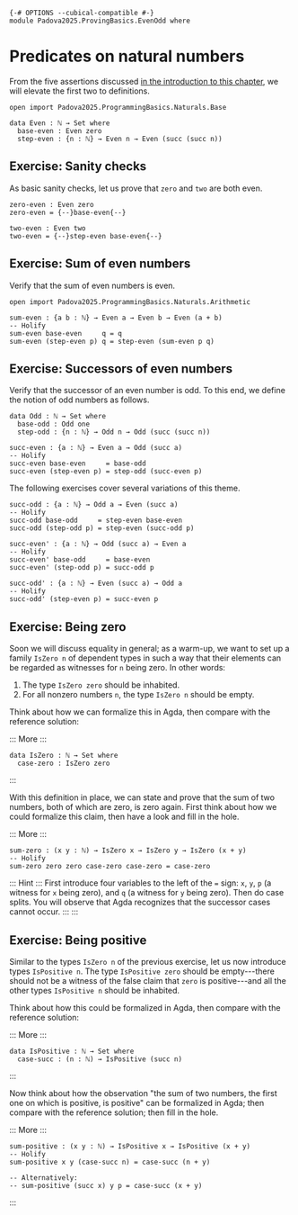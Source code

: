 ```
{-# OPTIONS --cubical-compatible #-}
module Padova2025.ProvingBasics.EvenOdd where
```

# Predicates on natural numbers

From the five assertions discussed [in the introduction to this
chapter](Padova2025.ProvingBasics.html), we will elevate the first two to
definitions.

```
open import Padova2025.ProgrammingBasics.Naturals.Base

data Even : ℕ → Set where
  base-even : Even zero
  step-even : {n : ℕ} → Even n → Even (succ (succ n))
```


## Exercise: Sanity checks

As basic sanity checks, let us prove that `zero` and `two` are both even.

```
zero-even : Even zero
zero-even = {--}base-even{--}

two-even : Even two
two-even = {--}step-even base-even{--}
```


## Exercise: Sum of even numbers

Verify that the sum of even numbers is even.

```
open import Padova2025.ProgrammingBasics.Naturals.Arithmetic
```

```
sum-even : {a b : ℕ} → Even a → Even b → Even (a + b)
-- Holify
sum-even base-even     q = q
sum-even (step-even p) q = step-even (sum-even p q)
```


## Exercise: Successors of even numbers

Verify that the successor of an even number is odd. To this end, we define the
notion of odd numbers as follows.

```
data Odd : ℕ → Set where
  base-odd : Odd one
  step-odd : {n : ℕ} → Odd n → Odd (succ (succ n))
```

```
succ-even : {a : ℕ} → Even a → Odd (succ a)
-- Holify
succ-even base-even     = base-odd
succ-even (step-even p) = step-odd (succ-even p)
```

The following exercises cover several variations of this theme.

```
succ-odd : {a : ℕ} → Odd a → Even (succ a)
-- Holify
succ-odd base-odd     = step-even base-even
succ-odd (step-odd p) = step-even (succ-odd p)
```

```
succ-even' : {a : ℕ} → Odd (succ a) → Even a
-- Holify
succ-even' base-odd     = base-even
succ-even' (step-odd p) = succ-odd p
```

```
succ-odd' : {a : ℕ} → Even (succ a) → Odd a
-- Holify
succ-odd' (step-even p) = succ-even p
```


## Exercise: Being zero

Soon we will discuss equality in general; as a warm-up, we want to set up a
family `IsZero n` of dependent types in such a way that their elements can be
regarded as witnesses for `n` being zero. In other words:

1. The type `IsZero zero` should be inhabited.
2. For all nonzero numbers `n`, the type `IsZero n` should be empty.

Think about how we can formalize this in Agda, then compare with the reference
solution:

::: More :::
```
data IsZero : ℕ → Set where
  case-zero : IsZero zero
```
:::

With this definition in place, we can state and prove that the sum of two
numbers, both of which are zero, is zero again. First think about how we could
formalize this claim, then have a look and fill in the hole.

::: More :::
```
sum-zero : (x y : ℕ) → IsZero x → IsZero y → IsZero (x + y)
-- Holify
sum-zero zero zero case-zero case-zero = case-zero
```

::: Hint :::
First introduce four variables to the left of the `=` sign: `x`, `y`, `p` (a
witness for `x` being zero), and `q` (a witness for `y` being zero). Then do
case splits. You will observe that Agda recognizes that the successor cases
cannot occur.
:::
:::


## Exercise: Being positive

Similar to the types `IsZero n` of the previous exercise, let us now introduce
types `IsPositive n`. The type `IsPositive zero` should be empty---there should
not be a witness of the false claim that `zero` is positive---and all the other
types `IsPositive n` should be inhabited.

Think about how this could be formalized in Agda, then compare with the
reference solution:

::: More :::
```
data IsPositive : ℕ → Set where
  case-succ : (n : ℕ) → IsPositive (succ n)
```
:::

Now think about how the observation "the sum of two numbers, the first one on
which is positive, is positive" can be formalized in Agda; then compare with
the reference solution; then fill in the hole.

::: More :::
```
sum-positive : (x y : ℕ) → IsPositive x → IsPositive (x + y)
-- Holify
sum-positive x y (case-succ n) = case-succ (n + y)

-- Alternatively:
-- sum-positive (succ x) y p = case-succ (x + y)
```
:::
